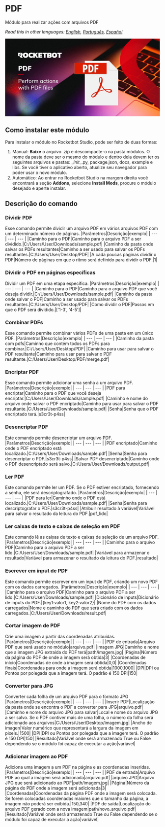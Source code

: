 # PDF
  
Módulo para realizar ações com arquivos PDF  

*Read this in other languages: [English](Manual_PDF.md), [Português](Manual_PDF.pr.md), [Español](Manual_PDF.es.md)*
  
![banner](imgs/Banner_PDF.jpg)
## Como instalar este módulo
  
Para instalar o módulo no Rocketbot Studio, pode ser feito de duas formas:
1. Manual: __Baixe__ o arquivo .zip e descompacte-o na pasta módulos. O nome da pasta deve ser o mesmo do módulo e dentro dela devem ter os seguintes arquivos e pastas: \__init__.py, package.json, docs, example e libs. Se você tiver o aplicativo aberto, atualize seu navegador para poder usar o novo módulo.
2. Automático: Ao entrar no Rocketbot Studio na margem direita você encontrará a seção **Addons**, selecione **Install Mods**, procure o módulo desejado e aperte instalar.  


## Descrição do comando

### Dividir PDF
  
Esse comando permite dividir um arquivo PDF em vários arquivos PDF com um determinado número de páginas.
|Parâmetros|Descrição|exemplo|
| --- | --- | --- |
|Caminho para o PDF|Caminho para o arquivo PDF a ser dividido.|C:/Users/User/Downloads/sample.pdf|
|Caminho da pasta onde salvar os PDFs resultantes|Caminho a ser usado para salvar os PDFs resultantes.|C:/Users/User/Desktop/PDF|
|A cada poucas páginas dividir o PDF|Número de páginas em que o ritmo será definido para dividir o PDF.|1|

### Dividir o PDF em páginas específicas
  
Dividir um PDF em uma etapa específica.
|Parâmetros|Descrição|exemplo|
| --- | --- | --- |
|Caminho para o PDF|Caminho para o arquivo PDF que você deseja dividir.|C:/Users/User/Downloads/sample.pdf|
|Caminho da pasta onde salvar o PDF|Caminho a ser usado para salvar os PDFs resultantes.|C:/Users/User/Desktop/PDF|
|Como dividir o PDF|Passos em que o PDF será dividido.|['1-3', '4-5']|

### Combinar PDFs
  
Esse comando permite combinar vários PDFs de uma pasta em um único PDF.
|Parâmetros|Descrição|exemplo|
| --- | --- | --- |
|Caminho da pasta com pdfs|Caminho que contém todos os PDFs para combinar.|C:/Users/User/Desktop/PDF|
|Caminho para usar para salvar o PDF resultante|Caminho para usar para salvar o PDF resultante.|C:/Users/User/Desktop/PDF/merge.pdf|

### Encriptar PDF
  
Esse comando permite adicionar uma senha a um arquivo PDF.
|Parâmetros|Descrição|exemplo|
| --- | --- | --- |
|PDF para encriptar|Caminho para o PDF que você deseja encriptar.|C:/Users/User/Downloads/sample.pdf|
|Caminho e nome do arquivo onde salvar o PDF encriptado|Caminho para usar para salvar o PDF resultante.|C:/Users/User/Downloads/sample.pdf|
|Senha|Senha que o PDF encriptado terá.|s3cr3t-p4ss|

### Desencriptar PDF
  
Este comando permite desencriptar um arquivo PDF.
|Parâmetros|Descrição|exemplo|
| --- | --- | --- |
|PDF encriptado|Caminho onde o PDF encriptado está localizado.|C:/Users/User/Downloads/sample.pdf|
|Senha|Senha para desencriptar o PDF.|s3cr3t-p4ss|
|Salvar PDF desencriptado|Caminho onde o PDF desencriptado será salvo.|C:/Users/User/Downloads/output.pdf|

### Ler PDF
  
Este comando permite ler um PDF. Se o PDF estiver encriptado, fornecendo a senha, ele será descriptografado.
|Parâmetros|Descrição|exemplo|
| --- | --- | --- |
|PDF para ler|Caminho onde o PDF está localizado.|C:/Users/User/Downloads/sample.pdf|
|Senha|Senha para descriptografar o PDF.|s3cr3t-p4ss|
|Atribuir resultado à variável|Variável para salvar o resultado da leitura do PDF.|pdf_lido|

### Ler caixas de texto e caixas de seleção em PDF
  
Este comando lê as caixas de texto e caixas de seleção de um arquivo PDF.
|Parâmetros|Descrição|exemplo|
| --- | --- | --- |
|Caminho para o arquivo PDF|Caminho para o arquivo PDF a ser lido.|C:/Users/User/Downloads/sample.pdf|
|Variável para armazenar o resultado|Variável para armazenar o resultado da leitura do PDF.|resultado|

### Escrever em input de PDF
  
Este comando permite escrever em um input de PDF, criando um novo PDF com os dados carregados.
|Parâmetros|Descrição|exemplo|
| --- | --- | --- |
|Caminho para o arquivo PDF|Caminho para o arquivo PDF a ser lido.|C:/Users/User/Downloads/sample.pdf|
|Dicionário de inputs|Dicionário de inputs do PDF.|{key1:valor1, key2:valor2}|
|Nome do PDF com os dados carregados|Nome e caminho do PDF que será criado com os dados carregados.|C:/Users/User/Downloads/result.pdf|

### Cortar imagem de PDF
  
Crie uma imagem a partir das coordenadas atribuídas.
|Parâmetros|Descrição|exemplo|
| --- | --- | --- |
|PDF de entrada|Arquivo PDF que será usado no módulo|arquivo.pdf|
|imagem JPG|Caminho e nome que a imagem JPG extraída do PDF terá|path/imagem.jpg|
|Página|Número da página do PDF de onde a imagem será obtida|3|
|Coordenadas de início|Coordenadas de onde a imagem será obtida|0,0|
|Coordenadas finais|Coordenadas para onde a imagem será obtida|1000,1000|
|DPI|DPI ou Pontos por polegada que a imagem terá. O padrão é 150 DPI|150|

### Converter para JPG
  
Converter cada folha de um arquivo PDF para o formato JPG
|Parâmetros|Descrição|exemplo|
| --- | --- | --- |
|Inserir PDF|Localização da pasta onde se encontra o PDF a converter para JPG|arquivo.pdf|
|Caminho e nome do arquivo JPG para salvar|Local e nome do arquivo JPG a ser salvo. Se o PDF contiver mais de uma folha, o número da folha será adicionado aos arquivos|C:/Users/User/Desktop/imagem.jpg|
|Ancho de imagen|Valor numérico que representará a largura da imagem em pixels.|1500|
|DPI|DPI ou Pontos por polegada que a imagem terá. O padrão é 150 DPI|150|
|Resultado|Variável onde será armazenado True ou False dependendo se o módulo foi capaz de executar a ação|variável|

### Adicionar imagem ao PDF
  
Adiciona uma imagem a um PDF na página e as coordenadas inseridas.
|Parâmetros|Descrição|exemplo|
| --- | --- | --- |
|PDF de entrada|Arquivo PDF ao qual a imagem será adicionada|arquivo.pdf|
|arquivo JPG|Arquivo JPG que será adicionado ao PDF|path/imagem.jpg|
|Página|Número da página do PDF onde a imagem será adicionada|3|
|Coordenadas|Coordenadas da página PDF onde a imagem será colocada. Se forem colocadas coordenadas maiores que o tamanho da página, a imagem não poderá ser exibida.|150,340|
|PDF de saída|Localização do arquivo PDF gerado com a nova imagem|path/novo_arquivo.pdf|
|Resultado|Variável onde será armazenado True ou False dependendo se o módulo foi capaz de executar a ação|variável|
